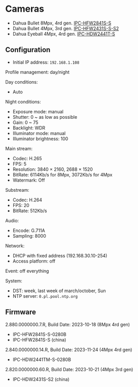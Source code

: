 # Cameras

* Dahua Bullet 8Mpx, 4rd gen. [IPC-HFW2841S-S](https://www.dahuasecurity.com/products/All-Products/Network-Cameras/WizSense-Series/2-Series/8MP/IPC-HFW2841S-S)
* Dahua Bullet 4Mpx, 3rd gen. [IPC-HFW2431S-S-S2](https://www.dahuasecurity.com/products/All-Products/Discontinued-Products/Network-Cameras/IPC-HFW2431S-S-S2=S2)
* Dahua Eyeball 4Mpx, 4rd gen. [IPC-HDW2441T-S](https://www.dahuasecurity.com/products/All-Products/Network-Cameras/WizSense-Series/2-Series/4MP/IPC-HDW2441T-S)

## Configuration

* Initial IP address: `192.168.1.108`

Profile management: day/night

Day conditions:

* Auto

Night conditions:

* Exposure mode: manual
* Shutter: 0 ~ as low as possible
* Gain: 0 ~ 75
* Backlight: WDR
* Illuminator mode: manual
* Illuminator brightness: 100

Main stream:

* Codec: H.265
* FPS: 5
* Resolution: 3840 × 2160, 2688 × 1520
* BitRate: 6114Kb/s for 8Mpx, 3072Kb/s for 4Mpx
* Watermark: Off

Substream:

* Codec: H.264
* FPS: 20
* BitRate: 512Kb/s

Audio:

* Encode: G.711A
* Sampling: 8000

Network:

* DHCP with fixed address (192.168.30.10-254)
* Access platform: off

Event: off everything

System:

* DST: week, last week of march/october, Sun
* NTP server: `0.pl.pool.ntp.org`

## Firmware

2.880.0000000.7.R, Build Date: 2023-10-18 (8Mpx 4rd gen)

* IPC-HFW2841S-S-0280B
* IPC-HFW2841S-S (china)

2.840.0000000.14.R, Build Date: 2023-11-24 (4Mpx 4rd gen)

* IPC-HDW2441TM-S-0280B

2.820.0000000.60.R, Build Date: 2023-10-21 (4Mpx 3rd gen)

* IPC-HDW2431S-S2 (china)
